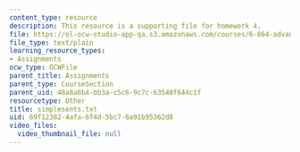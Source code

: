 ```yaml
---
content_type: resource
description: This resource is a supporting file for homework 4.
file: https://ol-ocw-studio-app-qa.s3.amazonaws.com/courses/6-864-advanced-natural-language-processing-fall-2005/69f123824afa6f4d5bc76a91b95362d8_simplesents.txt
file_type: text/plain
learning_resource_types:
- Assignments
ocw_type: OCWFile
parent_title: Assignments
parent_type: CourseSection
parent_uid: 48a8a6b4-bb3a-c5c6-9c7c-63540f644c1f
resourcetype: Other
title: simplesents.txt
uid: 69f12382-4afa-6f4d-5bc7-6a91b95362d8
video_files:
  video_thumbnail_file: null
---
```

